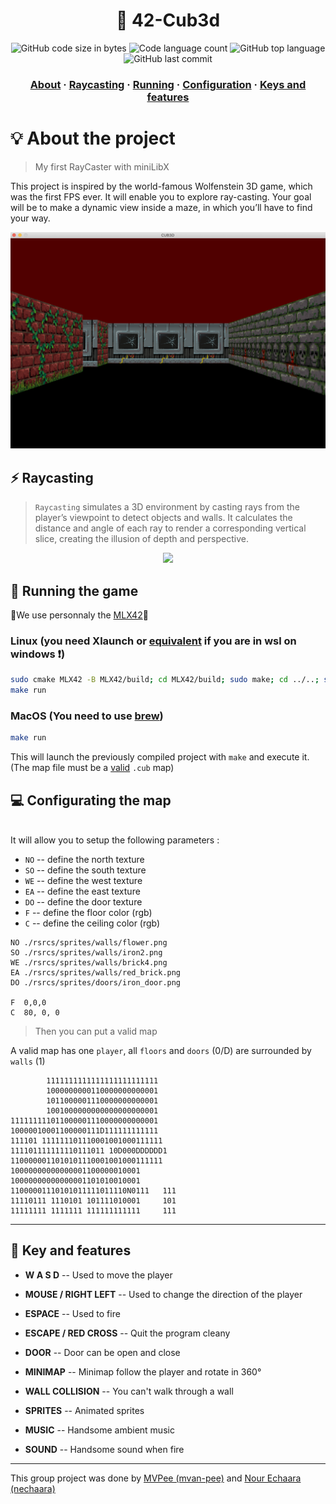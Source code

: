<h1 align="center">
	🔫 42-Cub3d
</h1>

<p align="center">
	<img alt="GitHub code size in bytes" src="https://img.shields.io/github/languages/code-size/MVPee/42-Cub3d?color=lightblue" />
	<img alt="Code language count" src="https://img.shields.io/github/languages/count/MVPee/42-Cub3d?color=yellow" />
	<img alt="GitHub top language" src="https://img.shields.io/github/languages/top/MVPee/42-Cub3d?color=blue" />
	<img alt="GitHub last commit" src="https://img.shields.io/github/last-commit/MVPee/42-Cub3d?color=green" />
</p>

<h3 align="center">
  	<a href="#-about-the-project">About</a>
	<span> · </span>
	<a href="#-raycasting">Raycasting</a>
	<span> · </span>
	<a href="#-running-the-game">Running</a>
	<span> · </span>
	<a href="#-configurating-the-map">Configuration</a>
	<span> · </span>
  	<a href="#-key-and-features">Keys and features</a>
</h3>

# 💡 About the project
> My first RayCaster with miniLibX

This project is inspired by the world-famous Wolfenstein 3D game, which
was the first FPS ever. It will enable you to explore ray-casting. Your goal will be to
make a dynamic view inside a maze, in which you’ll have to find your way.

<p align="center">
	<img src="./.images/screenshot.png" width=650>
</p>

## ⚡ Raycasting
>`Raycasting` simulates a 3D environment by casting rays from the player’s viewpoint to detect objects and walls. It calculates the distance and angle of each ray to render a corresponding vertical slice, creating the illusion of depth and perspective.
<p align="center">
	<img src="https://upload.wikimedia.org/wikipedia/commons/e/e7/Simple_raycasting_with_fisheye_correction.gif" width=650>
</p>

## 🚀 Running the game
🌟We use personnaly the [MLX42](https://github.com/codam-coding-college/MLX42)🌟
### Linux  (you need Xlaunch or [equivalent](https://github.com/codam-coding-college/MLX42?tab=readme-ov-file#for-windows-with-windows-subsystem-for-linux-2-wsl2) if you are in wsl on windows ❗)
```bash
sudo cmake MLX42 -B MLX42/build; cd MLX42/build; sudo make; cd ../..; sudo apt-get install mpg123
make run
```
### MacOS  (You need to use [brew](https://github.com/codam-coding-college/MLX42?tab=readme-ov-file#for-macos))
```bash
make run
```
This will launch the previously compiled project with `make` and execute it.
(The map file must be a [valid](https://github.com/MVPee/42-Cub3d/edit/main/README.md#-configurating-the-map) `.cub` map)

## 💻 Configurating the map

</br>It will allow you to setup the following parameters :
- `NO` -- define the north texture
- `SO` -- define the south texture
- `WE` -- define the west texture
- `EA` -- define the east texture
- `DO` -- define the door texture
- `F` -- define the floor color (rgb)
- `C` -- define the ceiling color (rgb)
```
NO ./rsrcs/sprites/walls/flower.png
SO ./rsrcs/sprites/walls/iron2.png
WE ./rsrcs/sprites/walls/brick4.png
EA ./rsrcs/sprites/walls/red_brick.png
DO ./rsrcs/sprites/doors/iron_door.png

F  0,0,0
C  80, 0, 0
```
> Then you can put a valid map

A valid map has one `player`, all `floors` and `doors` (0/D) are surrounded by `walls` (1)
```
        1111111111111111111111111
        1000000000110000000000001
        1011000001110000000000001
        1001000000000000000000001
111111111011000001110000000000001
10000010001100000111D111111111111
111101 111111101110001001000111111
111101111111110111011 10D000DDDDDD1
1100000011010101110001001000111111
10000000000000001100000010001
10000000000000001101010010001
11000001110101011111011110N0111   111
11110111 1110101 101111010001     101
11111111 1111111 111111111111     111
```
------------
## 📜 Key and features

- **W A S D**
  -- Used to move the player

- **MOUSE / RIGHT LEFT**
  -- Used to change the direction of the player

- **ESPACE**
  -- Used to fire

- **ESCAPE / RED CROSS**
  -- Quit the program cleany

- **DOOR**
  -- Door can be open and close

- **MINIMAP**
  -- Minimap follow the player and rotate in 360°

- **WALL COLLISION**
  -- You can't walk through a wall

- **SPRITES**
  -- Animated sprites

- **MUSIC**
  -- Handsome ambient music

- **SOUND**
  -- Handsome sound when fire

---
This group project was done by [MVPee (mvan-pee)](https://github.com/MVPee) and [Nour Echaara (nechaara)](https://github.com/noureh10)
